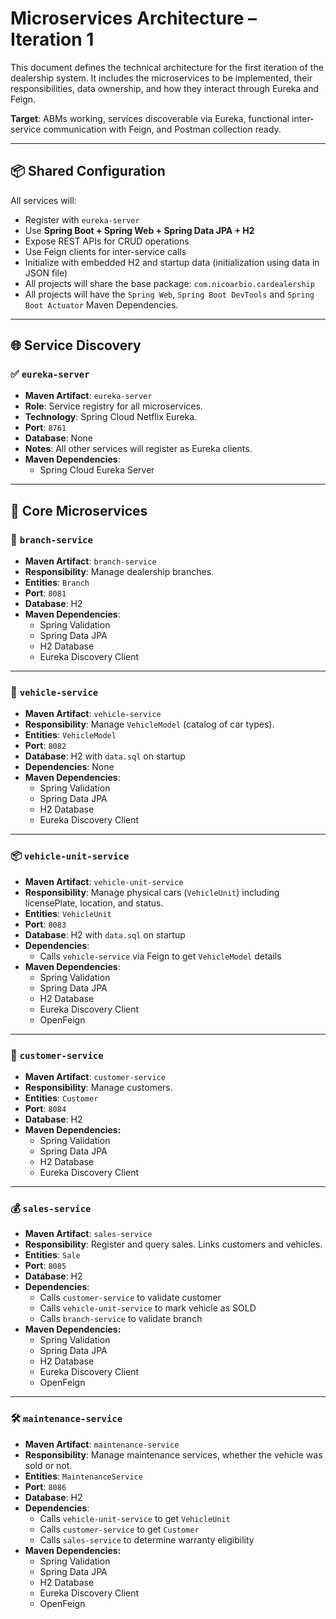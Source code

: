 # Microservices Architecture – Iteration 1

This document defines the technical architecture for the first iteration of the dealership system. It includes the microservices to be implemented, their responsibilities, data ownership, and how they interact through Eureka and Feign.

**Target**: ABMs working, services discoverable via Eureka, functional inter-service communication with Feign, and Postman collection ready.

---

## 📦 Shared Configuration

All services will:
- Register with `eureka-server`
- Use **Spring Boot + Spring Web + Spring Data JPA + H2**
- Expose REST APIs for CRUD operations
- Use Feign clients for inter-service calls
- Initialize with embedded H2 and startup data (initialization using data in JSON file)
- All projects will share the base package: `com.nicoarbio.cardealership`
- All projects will have the `Spring Web`, `Spring Boot DevTools` and `Spring Boot Actuator` Maven Dependencies.

---

## 🌐 Service Discovery

### ✅ `eureka-server`
- **Maven Artifact**: `eureka-server`
- **Role**: Service registry for all microservices.
- **Technology**: Spring Cloud Netflix Eureka.
- **Port**: `8761`
- **Database**: None
- **Notes**: All other services will register as Eureka clients.
- **Maven Dependencies**:
  - Spring Cloud Eureka Server

---

## 🧩 Core Microservices

### 🏢 `branch-service`
- **Maven Artifact**: `branch-service`
- **Responsibility**: Manage dealership branches.
- **Entities**: `Branch`
- **Port**: `8081`
- **Database**: H2
- **Maven Dependencies**:
  - Spring Validation
  - Spring Data JPA
  - H2 Database
  - Eureka Discovery Client

---

### 🚗 `vehicle-service`
- **Maven Artifact**: `vehicle-service`
- **Responsibility**: Manage `VehicleModel` (catalog of car types).
- **Entities**: `VehicleModel`
- **Port**: `8082`
- **Database**: H2 with `data.sql` on startup
- **Dependencies**: None
- **Maven Dependencies**:
  - Spring Validation
  - Spring Data JPA
  - H2 Database
  - Eureka Discovery Client

---

### 📦 `vehicle-unit-service`
- **Maven Artifact**: `vehicle-unit-service`
- **Responsibility**: Manage physical cars (`VehicleUnit`) including licensePlate, location, and status.
- **Entities**: `VehicleUnit`
- **Port**: `8083`
- **Database**: H2 with `data.sql` on startup
- **Dependencies**:
  - Calls `vehicle-service` via Feign to get `VehicleModel` details
- **Maven Dependencies**:
  - Spring Validation
  - Spring Data JPA
  - H2 Database
  - Eureka Discovery Client
  - OpenFeign

---

### 👤 `customer-service`
- **Maven Artifact**: `customer-service`
- **Responsibility**: Manage customers.
- **Entities**: `Customer`
- **Port**: `8084`
- **Database**: H2
- **Maven Dependencies:**
  - Spring Validation
  - Spring Data JPA
  - H2 Database
  - Eureka Discovery Client

---

### 💰 `sales-service`
- **Maven Artifact**: `sales-service`
- **Responsibility**: Register and query sales. Links customers and vehicles.
- **Entities**: `Sale`
- **Port**: `8085`
- **Database**: H2
- **Dependencies**:
  - Calls `customer-service` to validate customer
  - Calls `vehicle-unit-service` to mark vehicle as SOLD
  - Calls `branch-service` to validate branch
- **Maven Dependencies:**
  - Spring Validation
  - Spring Data JPA
  - H2 Database
  - Eureka Discovery Client
  - OpenFeign

---

### 🛠️ `maintenance-service`
- **Maven Artifact**: `maintenance-service`
- **Responsibility**: Manage maintenance services, whether the vehicle was sold or not.
- **Entities**: `MaintenanceService`
- **Port**: `8086`
- **Database**: H2
- **Dependencies**:
  - Calls `vehicle-unit-service` to get `VehicleUnit`
  - Calls `customer-service` to get `Customer`
  - Calls `sales-service` to determine warranty eligibility
- **Maven Dependencies:**
  - Spring Validation
  - Spring Data JPA
  - H2 Database
  - Eureka Discovery Client
  - OpenFeign
